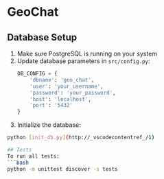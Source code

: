 # GeoChat

## Database Setup
1. Make sure PostgreSQL is running on your system
2. Update database parameters in `src/config.py`:
   ```python
   DB_CONFIG = {
       'dbname': 'geo_chat',
       'user': 'your_username',
       'password': 'your_password',
       'host': 'localhost',
       'port': '5432'
   }
2. Initialize the database:
  ```bash
  python [init_db.py](http://_vscodecontentref_/1)

## Tests
  To run all tests:
  ```bash
  python -m unittest discover -s tests